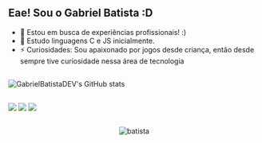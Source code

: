 ## Eae! Sou o Gabriel Batista :D
- 🔭 Estou em busca de experiências profissionais! :)
- 🌱 Estudo linguagens C e JS inicialmente.
- ⚡ Curiosidades: Sou apaixonado por jogos desde criança, então desde sempre tive curiosidade nessa área de tecnologia 
##

![GabrielBatistaDEV's GitHub stats](https://github-readme-stats.vercel.app/api?username=GabrielBatistaDEV&theme=dark&show_icons=true)
##
  <div> 
     <a href="https://www.linkedin.com/in/gabriel-batista-gomes-282194336/" target="_blank"><img src="https://img.shields.io/badge/-LinkedIn-%230077B5?style=for-the-badge&logo=linkedin&logoColor=white" target="_blank"></a>  
  <a href = "mailto:gabrieloestudador@gmail.com"><img src="https://img.shields.io/badge/-Gmail-%23333?style=for-the-badge&logo=gmail&logoColor=white" target="_blank"></a>
  <a href="https://www.instagram.com/g_batista_g?igsh=OWMyazAwb2pqZWVq" target="_blank"><img src="https://img.shields.io/badge/-Instagram-%23E4405F?style=for-the-badge&logo=instagram&logoColor=white" target="_blank"></a>
    
##    

<div align="center">
  <img alaing=center alt="batista" src="https://media1.tenor.com/m/XT6tKs1jRcYAAAAC/full-moon-bloodborne.gif"/>
</div>
